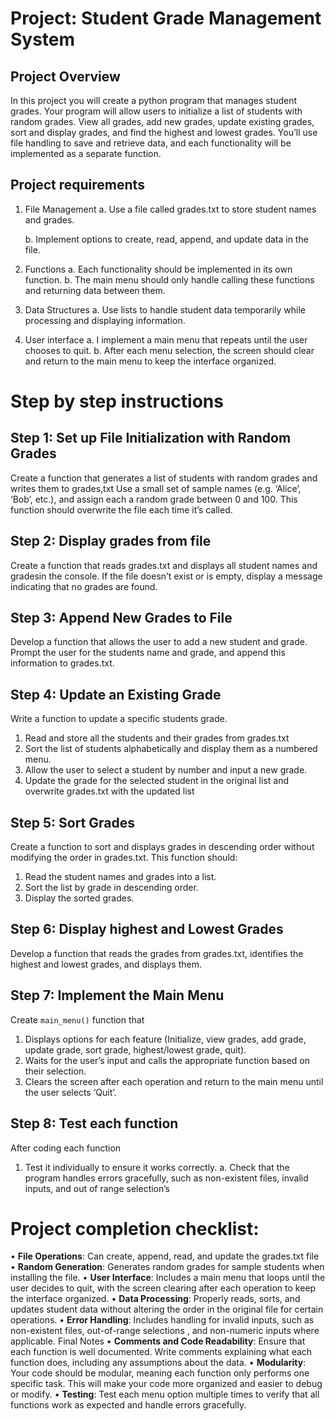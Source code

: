# Project: Student Grade Management System
## Project Overview
In this project you will create a python program that manages student grades. Your program will allow users to initialize a list of students with random grades. View all grades, add new grades, update existing grades, sort and display grades, and find the highest and lowest grades. You’ll use file handling to save and retrieve data, and each functionality will be implemented as a separate function.
## Project requirements
1.	File Management
    a.	Use a file called grades.txt to store student names and grades. 
    
    b.	Implement options to create, read, append, and update data in the file.
2.	Functions
    a.	Each functionality should be implemented in its own function.
    b.	The main menu should only handle calling these functions and returning data between them.
3.	Data Structures
    a.	Use lists to handle student data temporarily while processing and displaying information.
4.	User interface 
    a.	I implement a main menu that repeats until the user chooses to quit. 
    b.	After each menu selection, the screen should clear and return to the main menu to keep the interface organized.

# Step by step instructions
## Step 1: Set up File Initialization with Random Grades
Create a function that generates a list of students with random grades and writes them to grades,txt Use a small set of sample names (e.g. ‘Alice’, ‘Bob’, etc.), and assign each a random grade between 0 and 100. This function should overwrite the file each time it’s called.

## Step 2: Display grades from file
Create a function that reads grades.txt and displays all student names and gradesin the console. If the file doesn’t exist or is empty, display a message indicating that no grades are found.

## Step 3: Append New Grades to File
Develop a function that allows the user to add a new student and grade. Prompt the user for the students name and grade, and append this information to grades.txt.
## Step 4: Update an Existing Grade
Write a function to update a specific students grade.
1.	Read and store all the students and their grades from grades.txt
2.	Sort the list of students alphabetically and display them as a numbered menu.
3.	Allow the user to select a student by number and input a new grade.
4.	Update the grade for the selected student in the original list and overwrite grades.txt with the updated list
## Step 5: Sort Grades
Create a function to sort and displays grades in descending order without modifying the order in grades.txt. This function should:

1.	Read the student names and grades into a list.
2.	Sort the list by grade in descending order.
3.	Display the sorted grades.
## Step 6: Display highest and Lowest Grades
Develop a function that reads the grades from grades.txt, identifies the highest and lowest grades, and displays them.
## Step 7: Implement the Main Menu
Create `main_menu()` function that
1.	Displays options for each feature (Initialize, view grades, add grade, update grade, sort grade, highest/lowest grade, quit).
2.	Waits for the user’s input and calls the appropriate function based on their selection.
3.	Clears the screen after each operation and return to the main menu until the user selects ‘Quit’.
## Step 8: Test each function
After coding each function 
1.	Test it individually to ensure it works correctly.
    a. Check that the program handles errors gracefully, such as non-existent files, invalid inputs, and out of range selection’s

# Project completion checklist:
•	**File Operations**: Can create, append, read, and update the grades.txt file
•	**Random Generation**: Generates random grades for sample students when installing the file.
•	**User Interface**: Includes a main menu that loops until the user decides to quit, with the screen clearing after each operation to keep the interface organized.
•	**Data Processing**: Properly reads, sorts, and updates student data without altering the order in the original file for certain operations.
•	**Error Handling**: Includes handling for invalid inputs, such as non-existent files, out-of-range selections , and non-numeric inputs where applicable.
Final Notes
•	**Comments and Code Readability**: Ensure that each function is well documented. Write comments explaining what each function does, including any assumptions about the data.
•	**Modularity**: Your code should be modular, meaning each function only performs one specific task. This will make your code more organized and easier to debug or modify.
•	**Testing**: Test each menu option multiple times to verify that all functions work as expected and handle errors gracefully.